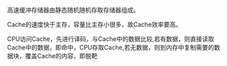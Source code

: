 高速缓冲存储器由静态随机随机存取存储器组成。

Cache的速度快于主存，容量比主存小很多，故Cache效率要高。

CPU访问Cache，先进行译码，与Cache中的数据比较,若有数据，则直接读取Cache中的数据，即命中，CPU存取Cache,若无数据，则到内存中复制需要的数据块，覆盖Cache的内容，即脱靶
